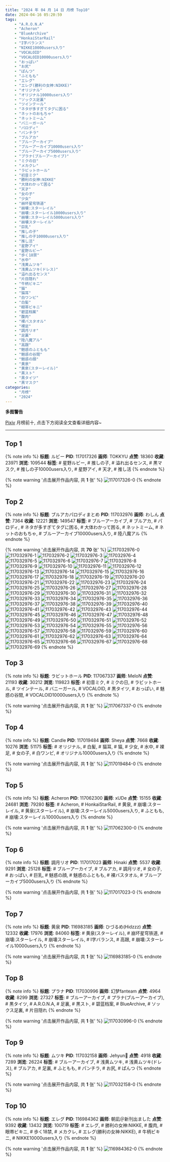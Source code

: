 ```yaml
---
title: "2024 年 04 月 14 日 月榜 Top10"
date: 2024-04-16 05:20:59
tags:
    - "A.R.O.N.A"
    - "Acheron"
    - "BlueArchive"
    - "HonkaiStarRail"
    - "I字バランス"
    - "NIKKE10000users入り"
    - "VOCALOID"
    - "VOCALOID10000users入り"
    - "おっぱい"
    - "お尻"
    - "ぱんつ"
    - "ふともも"
    - "エレグ"
    - "エレグ(勝利の女神:NIKKE)"
    - "オリジナル"
    - "オリジナル10000users入り"
    - "ソックス足裏"
    - "ツインテール"
    - "ネタが多すぎてタグに困る"
    - "ネットのおもちゃ"
    - "ネットミーム"
    - "バニーガール"
    - "パロディ"
    - "パンチラ"
    - "ブルアカ"
    - "ブルーアーカイブ"
    - "ブルーアーカイブ10000users入り"
    - "ブルーアーカイブ5000users入り"
    - "プラナ(ブルーアーカイブ)"
    - "ミクの日"
    - "メカクレ"
    - "ラビットホール"
    - "初音ミク"
    - "勝利の女神:NIKKE"
    - "大体わかって困る"
    - "天才"
    - "女の子"
    - "少女"
    - "崩坏星穹铁道"
    - "崩壊:スターレイル"
    - "崩壊:スターレイル10000users入り"
    - "崩壊:スターレイル5000users入り"
    - "崩壊スターレイル"
    - "巨乳"
    - "推しの子"
    - "推しの子10000users入り"
    - "推し活"
    - "星野アイ"
    - "星野ルビー"
    - "歩く18禁"
    - "水中"
    - "浅黄ムツキ"
    - "浅黄ムツキ(ドレス)"
    - "溢れ出るセンス"
    - "片目隠れ"
    - "牛柄ビキニ"
    - "猫"
    - "猫耳"
    - "白ワンピ"
    - "白髪"
    - "眼帯ビキニ"
    - "碧蓝档案"
    - "腹肉"
    - "裸バスタオル"
    - "裸足"
    - "調月リオ"
    - "足裏"
    - "陸八魔アル"
    - "高跟"
    - "魅惑のふともも"
    - "魅惑の谷間"
    - "魅惑の顔"
    - "黄泉"
    - "黄泉(スターレイル)"
    - "黒スト"
    - "黒タイツ"
    - "黒マスク"
categories:
    - "月榜"
    - "2024"
---
```


<i class="fa fa-triangle-exclamation"></i>**多图警告**<i class="fa fa-triangle-exclamation"></i>

[Pixiv](https://www.pixiv.net/) 月榜前十, 点击下方阅读全文查看详细内容~

<!-- more -->

---

## Top 1

{% note info %}
**标题**: ルビー
**PID**: 117017326 **画师**: TOKKYU
**点赞**: 18360 **收藏**: 23971 **浏览**: 109544
**标签**: # 星野ルビー, # 推しの子, # 溢れ出るセンス, # 黒マスク, # 推しの子10000users入り, # 星野アイ, # 天才, # 推し活
{% endnote %}

{% note warning '点击展开作品内容, 共 **1** 张' %}
![117017326-0](https://i.pixiv.re/img-original/img/2024/03/18/00/02/43/117017326_p0.jpg)
{% endnote %}

## Top 2

{% note info %}
**标题**: ブルアカパロディまとめ
**PID**: 117032976 **画师**: わしん
**点赞**: 7364 **收藏**: 12221 **浏览**: 149547
**标签**: # ブルーアーカイブ, # ブルアカ, # パロディ, # ネタが多すぎてタグに困る, # 大体わかって困る, # ネットミーム, # ネットのおもちゃ, # ブルーアーカイブ10000users入り, # 陸八魔アル
{% endnote %}

{% note warning '点击展开作品内容, 共 **70** 张' %}
![117032976-0](https://i.pixiv.re/img-original/img/2024/03/18/16/52/13/117032976_p0.png)
![117032976-1](https://i.pixiv.re/img-original/img/2024/03/18/16/52/13/117032976_p1.png)
![117032976-2](https://i.pixiv.re/img-original/img/2024/03/18/16/52/13/117032976_p2.png)
![117032976-3](https://i.pixiv.re/img-original/img/2024/03/18/16/52/13/117032976_p3.png)
![117032976-4](https://i.pixiv.re/img-original/img/2024/03/18/16/52/13/117032976_p4.png)
![117032976-5](https://i.pixiv.re/img-original/img/2024/03/18/16/52/13/117032976_p5.png)
![117032976-6](https://i.pixiv.re/img-original/img/2024/03/18/16/52/13/117032976_p6.png)
![117032976-7](https://i.pixiv.re/img-original/img/2024/03/18/16/52/13/117032976_p7.png)
![117032976-8](https://i.pixiv.re/img-original/img/2024/03/18/16/52/13/117032976_p8.png)
![117032976-9](https://i.pixiv.re/img-original/img/2024/03/18/16/52/13/117032976_p9.png)
![117032976-10](https://i.pixiv.re/img-original/img/2024/03/18/16/52/13/117032976_p10.png)
![117032976-11](https://i.pixiv.re/img-original/img/2024/03/18/16/52/13/117032976_p11.png)
![117032976-12](https://i.pixiv.re/img-original/img/2024/03/18/16/52/13/117032976_p12.png)
![117032976-13](https://i.pixiv.re/img-original/img/2024/03/18/16/52/13/117032976_p13.png)
![117032976-14](https://i.pixiv.re/img-original/img/2024/03/18/16/52/13/117032976_p14.png)
![117032976-15](https://i.pixiv.re/img-original/img/2024/03/18/16/52/13/117032976_p15.png)
![117032976-16](https://i.pixiv.re/img-original/img/2024/03/18/16/52/13/117032976_p16.png)
![117032976-17](https://i.pixiv.re/img-original/img/2024/03/18/16/52/13/117032976_p17.png)
![117032976-18](https://i.pixiv.re/img-original/img/2024/03/18/16/52/13/117032976_p18.png)
![117032976-19](https://i.pixiv.re/img-original/img/2024/03/18/16/52/13/117032976_p19.png)
![117032976-20](https://i.pixiv.re/img-original/img/2024/03/18/16/52/13/117032976_p20.png)
![117032976-21](https://i.pixiv.re/img-original/img/2024/03/18/16/52/13/117032976_p21.png)
![117032976-22](https://i.pixiv.re/img-original/img/2024/03/18/16/52/13/117032976_p22.png)
![117032976-23](https://i.pixiv.re/img-original/img/2024/03/18/16/52/13/117032976_p23.png)
![117032976-24](https://i.pixiv.re/img-original/img/2024/03/18/16/52/13/117032976_p24.png)
![117032976-25](https://i.pixiv.re/img-original/img/2024/03/18/16/52/13/117032976_p25.png)
![117032976-26](https://i.pixiv.re/img-original/img/2024/03/18/16/52/13/117032976_p26.png)
![117032976-27](https://i.pixiv.re/img-original/img/2024/03/18/16/52/13/117032976_p27.png)
![117032976-28](https://i.pixiv.re/img-original/img/2024/03/18/16/52/13/117032976_p28.png)
![117032976-29](https://i.pixiv.re/img-original/img/2024/03/18/16/52/13/117032976_p29.png)
![117032976-30](https://i.pixiv.re/img-original/img/2024/03/18/16/52/13/117032976_p30.png)
![117032976-31](https://i.pixiv.re/img-original/img/2024/03/18/16/52/13/117032976_p31.png)
![117032976-32](https://i.pixiv.re/img-original/img/2024/03/18/16/52/13/117032976_p32.png)
![117032976-33](https://i.pixiv.re/img-original/img/2024/03/18/16/52/13/117032976_p33.png)
![117032976-34](https://i.pixiv.re/img-original/img/2024/03/18/16/52/13/117032976_p34.png)
![117032976-35](https://i.pixiv.re/img-original/img/2024/03/18/16/52/13/117032976_p35.png)
![117032976-36](https://i.pixiv.re/img-original/img/2024/03/18/16/52/13/117032976_p36.png)
![117032976-37](https://i.pixiv.re/img-original/img/2024/03/18/16/52/13/117032976_p37.png)
![117032976-38](https://i.pixiv.re/img-original/img/2024/03/18/16/52/13/117032976_p38.png)
![117032976-39](https://i.pixiv.re/img-original/img/2024/03/18/16/52/13/117032976_p39.png)
![117032976-40](https://i.pixiv.re/img-original/img/2024/03/18/16/52/13/117032976_p40.png)
![117032976-41](https://i.pixiv.re/img-original/img/2024/03/18/16/52/13/117032976_p41.png)
![117032976-42](https://i.pixiv.re/img-original/img/2024/03/18/16/52/13/117032976_p42.png)
![117032976-43](https://i.pixiv.re/img-original/img/2024/03/18/16/52/13/117032976_p43.png)
![117032976-44](https://i.pixiv.re/img-original/img/2024/03/18/16/52/13/117032976_p44.png)
![117032976-45](https://i.pixiv.re/img-original/img/2024/03/18/16/52/13/117032976_p45.png)
![117032976-46](https://i.pixiv.re/img-original/img/2024/03/18/16/52/13/117032976_p46.png)
![117032976-47](https://i.pixiv.re/img-original/img/2024/03/18/16/52/13/117032976_p47.png)
![117032976-48](https://i.pixiv.re/img-original/img/2024/03/18/16/52/13/117032976_p48.png)
![117032976-49](https://i.pixiv.re/img-original/img/2024/03/18/16/52/13/117032976_p49.png)
![117032976-50](https://i.pixiv.re/img-original/img/2024/03/18/16/52/13/117032976_p50.png)
![117032976-51](https://i.pixiv.re/img-original/img/2024/03/18/16/52/13/117032976_p51.png)
![117032976-52](https://i.pixiv.re/img-original/img/2024/03/18/16/52/13/117032976_p52.png)
![117032976-53](https://i.pixiv.re/img-original/img/2024/03/18/16/52/13/117032976_p53.png)
![117032976-54](https://i.pixiv.re/img-original/img/2024/03/18/16/52/13/117032976_p54.png)
![117032976-55](https://i.pixiv.re/img-original/img/2024/03/18/16/52/13/117032976_p55.png)
![117032976-56](https://i.pixiv.re/img-original/img/2024/03/18/16/52/13/117032976_p56.png)
![117032976-57](https://i.pixiv.re/img-original/img/2024/03/18/16/52/13/117032976_p57.png)
![117032976-58](https://i.pixiv.re/img-original/img/2024/03/18/16/52/13/117032976_p58.png)
![117032976-59](https://i.pixiv.re/img-original/img/2024/03/18/16/52/13/117032976_p59.png)
![117032976-60](https://i.pixiv.re/img-original/img/2024/03/18/16/52/13/117032976_p60.png)
![117032976-61](https://i.pixiv.re/img-original/img/2024/03/18/16/52/13/117032976_p61.png)
![117032976-62](https://i.pixiv.re/img-original/img/2024/03/18/16/52/13/117032976_p62.png)
![117032976-63](https://i.pixiv.re/img-original/img/2024/03/18/16/52/13/117032976_p63.png)
![117032976-64](https://i.pixiv.re/img-original/img/2024/03/18/16/52/13/117032976_p64.png)
![117032976-65](https://i.pixiv.re/img-original/img/2024/03/18/16/52/13/117032976_p65.png)
![117032976-66](https://i.pixiv.re/img-original/img/2024/03/18/16/52/13/117032976_p66.png)
![117032976-67](https://i.pixiv.re/img-original/img/2024/03/18/16/52/13/117032976_p67.png)
![117032976-68](https://i.pixiv.re/img-original/img/2024/03/18/16/52/13/117032976_p68.png)
![117032976-69](https://i.pixiv.re/img-original/img/2024/03/18/16/52/13/117032976_p69.png)
{% endnote %}

## Top 3

{% note info %}
**标题**: ラビットホール
**PID**: 117067337 **画师**: MeIoN
**点赞**: 21193 **收藏**: 30212 **浏览**: 119823
**标签**: # 初音ミク, # ミクの日, # ラビットホール, # ツインテール, # バニーガール, # VOCALOID, # 黒タイツ, # おっぱい, # 魅惑の谷間, # VOCALOID10000users入り
{% endnote %}

{% note warning '点击展开作品内容, 共 **1** 张' %}
![117067337-0](https://i.pixiv.re/img-original/img/2024/03/19/21/28/54/117067337_p0.jpg)
{% endnote %}

## Top 4

{% note info %}
**标题**: Candle
**PID**: 117019484 **画师**: Sheya
**点赞**: 7668 **收藏**: 10276 **浏览**: 51175
**标签**: # オリジナル, # 白髪, # 猫耳, # 猫, # 少女, # 水中, # 裸足, # 女の子, # 白ワンピ, # オリジナル10000users入り
{% endnote %}

{% note warning '点击展开作品内容, 共 **1** 张' %}
![117019484-0](https://i.pixiv.re/img-original/img/2024/03/18/01/07/18/117019484_p0.jpg)
{% endnote %}

## Top 5

{% note info %}
**标题**: Acheron
**PID**: 117062300 **画师**: xUDe
**点赞**: 15155 **收藏**: 24681 **浏览**: 79280
**标签**: # Acheron, # HonkaiStarRail, # 黄泉, # 崩壊:スターレイル, # 黄泉(スターレイル), # 崩壊:スターレイル5000users入り, # ふともも, # 崩壊:スターレイル10000users入り
{% endnote %}

{% note warning '点击展开作品内容, 共 **1** 张' %}
![117062300-0](https://i.pixiv.re/img-original/img/2024/03/19/18/24/57/117062300_p0.jpg)
{% endnote %}

## Top 6

{% note info %}
**标题**: 調月リオ
**PID**: 117017023 **画师**: Hinaki
**点赞**: 5537 **收藏**: 9291 **浏览**: 25128
**标签**: # ブルーアーカイブ, # ブルアカ, # 調月リオ, # 女の子, # おっぱい, # 巨乳, # 魅惑の顔, # 魅惑のふともも, # 裸バスタオル, # ブルーアーカイブ5000users入り
{% endnote %}

{% note warning '点击展开作品内容, 共 **1** 张' %}
![117017023-0](https://i.pixiv.re/img-original/img/2024/03/18/00/00/20/117017023_p0.jpg)
{% endnote %}

## Top 7

{% note info %}
**标题**: 黄泉
**PID**: 116983185 **画师**: ひづるめ(Hidzzz)
**点赞**: 12332 **收藏**: 17976 **浏览**: 84060
**标签**: # 黄泉(スターレイル), # 崩坏星穹铁道, # 崩壊:スターレイル, # 崩壊スターレイル, # I字バランス, # 高跟, # 崩壊:スターレイル10000users入り
{% endnote %}

{% note warning '点击展开作品内容, 共 **1** 张' %}
![116983185-0](https://i.pixiv.re/img-original/img/2024/03/17/00/00/21/116983185_p0.jpg)
{% endnote %}

## Top 8

{% note info %}
**标题**: プラナ
**PID**: 117030996 **画师**: 幻梦fanteam
**点赞**: 4964 **收藏**: 8299 **浏览**: 27327
**标签**: # ブルーアーカイブ, # プラナ(ブルーアーカイブ), # 黒タイツ, # A.R.O.N.A, # 足裏, # 黒スト, # 碧蓝档案, # BlueArchive, # ソックス足裏, # 片目隠れ
{% endnote %}

{% note warning '点击展开作品内容, 共 **1** 张' %}
![117030996-0](https://i.pixiv.re/img-original/img/2024/03/18/14/55/34/117030996_p0.png)
{% endnote %}

## Top 9

{% note info %}
**标题**: ムツキ
**PID**: 117032158 **画师**: Jehyun🥰
**点赞**: 4918 **收藏**: 7289 **浏览**: 26224
**标签**: # ブルーアーカイブ, # 浅黄ムツキ, # 浅黄ムツキ(ドレス), # ブルアカ, # 足裏, # ふともも, # パンチラ, # お尻, # ぱんつ
{% endnote %}

{% note warning '点击展开作品内容, 共 **1** 张' %}
![117032158-0](https://i.pixiv.re/img-original/img/2024/03/18/16/03/58/117032158_p0.jpg)
{% endnote %}

## Top 10

{% note info %}
**标题**: エレグ
**PID**: 116984362 **画师**: 朝凪＠新刊出ました
**点赞**: 9392 **收藏**: 13432 **浏览**: 100719
**标签**: # エレグ, # 勝利の女神:NIKKE, # 腹肉, # 眼帯ビキニ, # 歩く18禁, # メカクレ, # エレグ(勝利の女神:NIKKE), # 牛柄ビキニ, # NIKKE10000users入り
{% endnote %}

{% note warning '点击展开作品内容, 共 **1** 张' %}
![116984362-0](https://i.pixiv.re/img-original/img/2024/03/17/00/23/38/116984362_p0.jpg)
{% endnote %}
